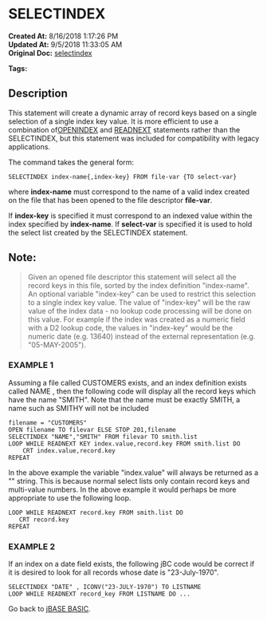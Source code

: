 # SELECTINDEX

**Created At:** 8/16/2018 1:17:26 PM  
**Updated At:** 9/5/2018 11:33:05 AM  
**Original Doc:** [selectindex](https://docs.jbase.com/36868-jbase-basic/selectindex)  

**Tags:**
<badge text='file indexing' vertical='middle' />
<badge text='indexes with jbc' vertical='middle' />

## Description 

This statement will create a dynamic array of record keys based on a single selection of a single index key value. It is more efficient to use a combination of[OPENINDEX](openindex) and [READNEXT](https://https://static.zumasys.com/jbase/r99/knowledgebase/manuals/3.0/30manpages/man/adv22_READNEXT.htm) statements rather than the SELECTINDEX, but this statement was included for compatibility with legacy applications.

The command takes the general form:

```
SELECTINDEX index-name{,index-key} FROM file-var {TO select-var}
```

where **index-name** must correspond to the name of a valid index created on the file that has been opened to the file descriptor **file-var**.

If **index-key** is specified it must correspond to an indexed value within the index specified by **index-name**. If **select-var** is specified it is used to hold the select list created by the SELECTINDEX statement.

## Note: 


> Given an opened file descriptor this statement will select all the record keys in this file, sorted by the index definition "index-name". An optional variable "index-key" can be used to restrict this selection to a single index key value. The value of "index-key" will be the raw value of the index data - no lookup code processing will be done on this value. For example if the index was created as a numeric field with a D2 lookup code, the values in "index-key" would be the numeric date (e.g. 13640) instead of the external representation (e.g. "05-MAY-2005").




### EXAMPLE 1

Assuming a file called CUSTOMERS exists, and an index definition exists called NAME , then the following code will display all the record keys which have the name "SMITH". Note that the name must be exactly SMITH, a name such as SMITHY will not be included

```
filename = "CUSTOMERS"
OPEN filename TO filevar ELSE STOP 201,filename
SELECTINDEX "NAME","SMITH" FROM filevar TO smith.list
LOOP WHILE READNEXT KEY index.value,record.key FROM smith.list DO
    CRT index.value,record.key
REPEAT
```

In the above example the variable "index.value" will always be returned as a "" string. This is because normal select lists only contain record keys and multi-value numbers. In the above example it would perhaps be more appropriate to use the following loop.

```
LOOP WHILE READNEXT record.key FROM smith.list DO
   CRT record.key
REPEAT
```



### EXAMPLE 2

If an index on a date field exists, the following jBC code would be correct if it is desired to look for all records whose date is "23-July-1970".

```
SELECTINDEX "DATE" , ICONV("23-JULY-1970") TO LISTNAME
LOOP WHILE READNEXT record_key FROM LISTNAME DO ...
```



Go back to [jBASE BASIC](./../jbase-basic-programmers-reference-guide).

